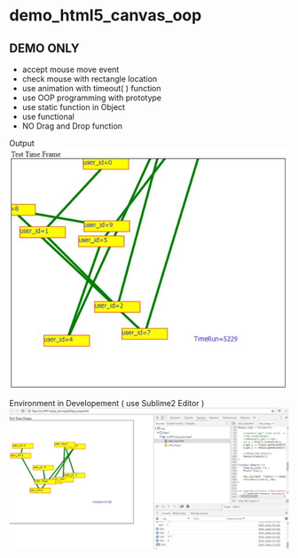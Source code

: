 # demo_html5_canvas_oop
## DEMO ONLY  
- accept mouse move event 
- check mouse with rectangle location 
- use animation with timeout( ) function 
- use OOP programming  with  prototype 
- use static function in Object 
- use functional 
- NO Drag and Drop function 

Output 
![screen shot 2](https://github.com/tps2015gh/demo_html5_canvas_oop/blob/master/screen2.JPG)


Environment in Developement ( use Sublime2 Editor ) 
![Screen Shot](https://github.com/tps2015gh/demo_html5_canvas_oop/blob/master/test_loop_screen.jpg)
